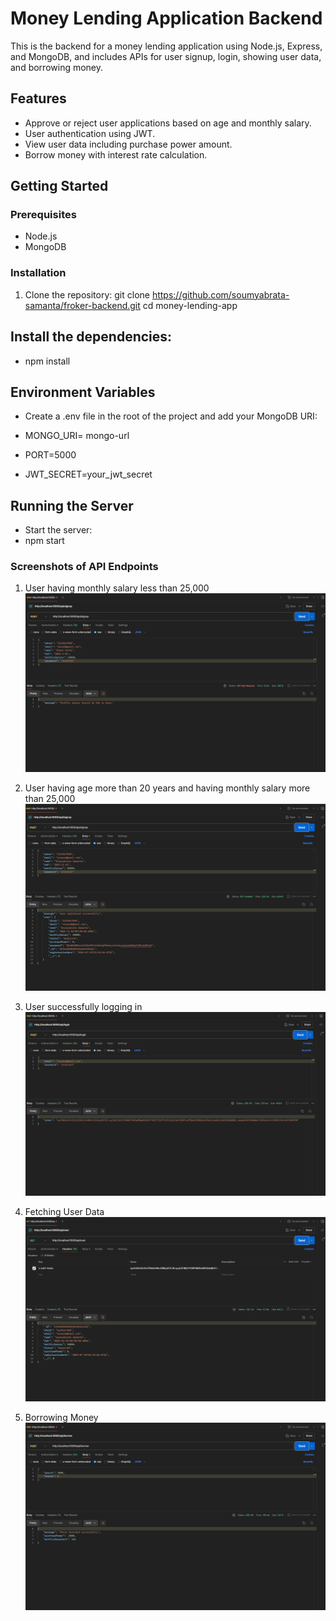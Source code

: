 # Money Lending Application Backend

This is the backend for a money lending application using Node.js, Express, and MongoDB, and includes APIs for user signup, login, showing user data, and borrowing money.

## Features
- Approve or reject user applications based on age and monthly salary.
- User authentication using JWT.
- View user data including purchase power amount.
- Borrow money with interest rate calculation.

## Getting Started

### Prerequisites
- Node.js
- MongoDB

### Installation
1. Clone the repository:
   git clone https://github.com/soumyabrata-samanta/froker-backend.git
   cd money-lending-app
## Install the dependencies:
 - npm install

## Environment Variables
 - Create a .env file in the root of the project and add your MongoDB URI:

 - MONGO_URI= mongo-url
 - PORT=5000
 - JWT_SECRET=your_jwt_secret

## Running the Server
 - Start the server:
 - npm start



### Screenshots of API Endpoints 
1. User having monthly salary less than 25,000
![alt signup](signup-unsuccessfull.png)

2. User having age more than 20 years and having monthly salary more than 25,000
![alt text](signup-successfull.png)

3. User successfully logging in
![alt text](login-success.png)

4. Fetching User Data
![alt text](fetchuserdata.png)

5. Borrowing Money
![alt text](borrow.png)

